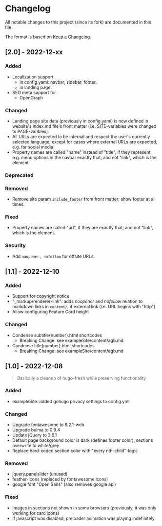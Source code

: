 # Changelog

All notable changes to this project (since its fork) are documented in this file.

The format is based on [Keep a Changelog](https://keepachangelog.com/en/1.0.0/).


## [2.0] - 2022-12-xx

### Added

* Localization support
  * in config.yaml: navbar, sidebar, footer.
  * in landing page.
* SEO meta support for
  * OpenGraph

### Changed

* Landing page site data (previously in config.yaml) is now defined in website's index.md file's front matter (i.e. SITE-variables were changed to PAGE-varibles).
* All URLs are expected to be internal and respect the user's currently selected language; except for cases where external URLs are expected, e.g. for social media.
* Property names are called "name" instead of "title", if they represent e.g. menu options in the navbar exactly that; and not "link", which is the element

### Deprecated


### Removed

* Remove site param `include_footer` from front matter; show footer at all times.

### Fixed

* Property names are called "url", if they are exactly that; and not "link", which is the element.

### Security

* Add `noopener, nofollow` for offsite URLs.

## [1.1] - 2022-12-10

### Added

* Support for copyright notice
* "_markup/renderer-link": adds *noopener* and *nofollow* relation to markdown links in `content/`, if external link (i.e. URL begins with "http")
* Allow configuring Feature Card height

### Changed

* Condense subtitle{number}.html shortcodes
  * Breaking Change: see exampleSite/content/agb.md
* Condense title{number}.html shortcodes
  * Breaking Change: see exampleSite/content/agb.md


## [1.0] - 2022-12-08

> Basically a cleanup of hugo-fresh while preserving functionality

### Added

* exampleSite: added gohugo privacy settings to config.yml

### Changed

* Upgrade fontawesome to 6.2.1-web
* Upgrade bulma to 0.9.4
* Update jQuery to 3.6.1
* Default page background color is dark (defines footer color), sections overwrite to white/grey
* Replace hard-coded section color with "every nth-child"-logic

### Removed

* jquery.panelslider (unused)
* feather-icons (replaced by fontawesome icons)
* google font "Open Sans" (also removes google api)

### Fixed

* Images in sections not shown in some browsers (previously, it was only working for card icons)
* If javascript was disabled, preloader animation was playing indefinitely
